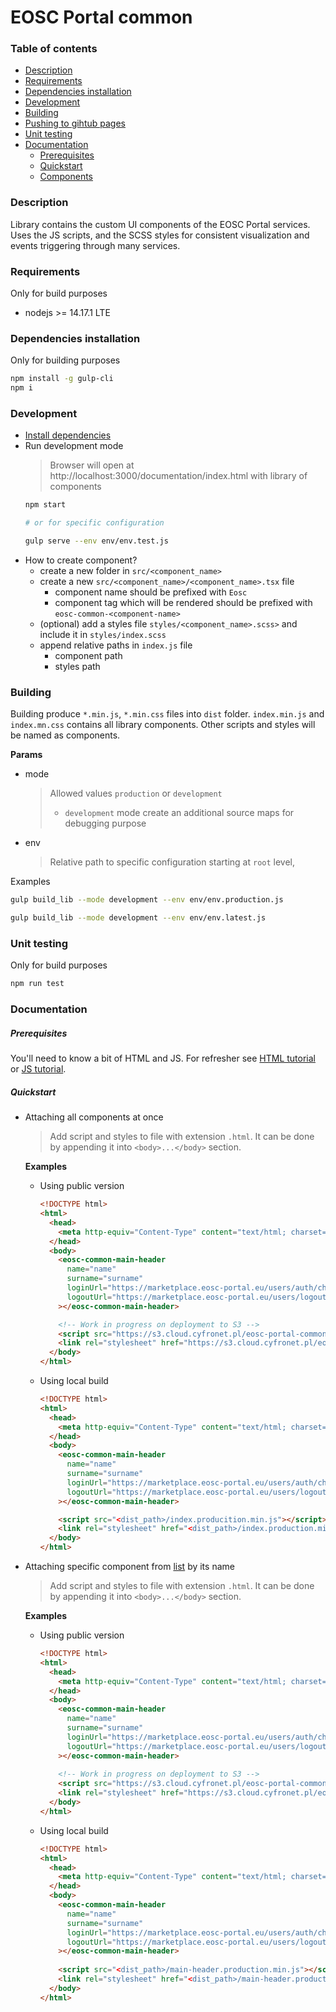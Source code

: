 # EOSC Portal common

### Table of contents

- [Description](#description)
- [Requirements](#requirements)
- [Dependencies installation](#dependencies-installation)
- [Development](#development)
- [Building](#building)
- [Pushing to gihtub pages](#pushing-to-gihtub-pages)
- [Unit testing](#unit-testing)
- [Documentation](#documentation)
    - [Prerequisites](#prerequisites)
    - [Quickstart](#quickstart)
    - [Components](https://cyfronet-fid.github.io/eosc-portal-common/)

### Description

Library contains the custom UI components of the EOSC Portal services. Uses the JS scripts, and the SCSS styles for
consistent visualization and events triggering through many services.

### Requirements

Only for build purposes

- nodejs >= 14.17.1 LTE

### Dependencies installation

Only for building purposes

```bash
npm install -g gulp-cli
npm i
```

### Development

- [Install dependencies](#dependencies-installation)
- Run development mode
  > Browser will open at http://localhost:3000/documentation/index.html with library of components
  ```bash
  npm start
  
  # or for specific configuration
  
  gulp serve --env env/env.test.js
  ```
- How to create component?
    - create a new folder in `src/<component_name>`
    - create a new `src/<component_name>/<component_name>.tsx` file
        - component name should be prefixed with `Eosc`
        - component tag which will be rendered should be prefixed with `eosc-common-<component-name>`
    - (optional) add a styles file `styles/<component_name>.scss>` and include it in `styles/index.scss`
    - append relative paths in `index.js` file
        - component path
        - styles path

### Building

Building produce `*.min.js`, `*.min.css` files into `dist` folder.
`index.min.js` and `index.mn.css` contains all library components. Other scripts and styles will be named as components.

**Params**

- mode
  > Allowed values `production` or `development`
  > - `development` mode create an additional source maps for debugging purpose
- env
  > Relative path to specific configuration starting at `root` level,

Examples

```bash
gulp build_lib --mode development --env env/env.production.js 
```

```bash
gulp build_lib --mode development --env env/env.latest.js
```

### Unit testing

Only for build purposes

```bash
npm run test
```

### Documentation

##### Prerequisites

You'll need to know a bit of HTML and JS. For refresher see [HTML tutorial](https://www.w3schools.com/html/)
or [JS tutorial](https://www.w3schools.com/js/default.asp).

##### Quickstart

- Attaching all components at once
  > Add script and styles to file with extension `.html`. It can be done by appending it into `<body>...</body>` section.

  **Examples**

    - Using public version
      ```html
      <!DOCTYPE html>
      <html>
        <head>
          <meta http-equiv="Content-Type" content="text/html; charset=UTF-8">
        </head>
        <body>
          <eosc-common-main-header 
            name="name" 
            surname="surname" 
            loginUrl="https://marketplace.eosc-portal.eu/users/auth/checkin" 
            logoutUrl="https://marketplace.eosc-portal.eu/users/logout"
          ></eosc-common-main-header>
      
          <!-- Work in progress on deployment to S3 -->
          <script src="https://s3.cloud.cyfronet.pl/eosc-portal-common/index.production.min.js"></script>
          <link rel="stylesheet" href="https://s3.cloud.cyfronet.pl/eosc-portal-common/index.production.min.css" />
        </body>
      </html>
      ```

    - Using local build
      ```html
      <!DOCTYPE html>
      <html>
        <head>
          <meta http-equiv="Content-Type" content="text/html; charset=UTF-8">
        </head>
        <body>
          <eosc-common-main-header 
            name="name" 
            surname="surname" 
            loginUrl="https://marketplace.eosc-portal.eu/users/auth/checkin" 
            logoutUrl="https://marketplace.eosc-portal.eu/users/logout"
          ></eosc-common-main-header> 
      
          <script src="<dist_path>/index.producition.min.js"></script>
          <link rel="stylesheet" href="<dist_path>/index.production.min.css" />
        </body>
      </html>
      ```

- Attaching specific component from [list](https://cyfronet-fid.github.io/eosc-portal-common)
  by its name
  > Add script and styles to file with extension `.html`. It can be done by appending it into `<body>...</body>` section.

  **Examples**

    - Using public version
      ```html
      <!DOCTYPE html>
      <html>
        <head>
          <meta http-equiv="Content-Type" content="text/html; charset=UTF-8">
        </head>
        <body>
          <eosc-common-main-header 
            name="name" 
            surname="surname" 
            loginUrl="https://marketplace.eosc-portal.eu/users/auth/checkin" 
            logoutUrl="https://marketplace.eosc-portal.eu/users/logout"
          ></eosc-common-main-header> 
        
          <!-- Work in progress on deployment to S3 -->
          <script src="https://s3.cloud.cyfronet.pl/eosc-portal-common/main-header.production.min.js"></script>
          <link rel="stylesheet" href="https://s3.cloud.cyfronet.pl/eosc-portal-common/main-header.production.min.css" />
        </body>
      </html>
      ```

    - Using local build
      ```html
      <!DOCTYPE html>
      <html>
        <head>
          <meta http-equiv="Content-Type" content="text/html; charset=UTF-8">
        </head>
        <body>
          <eosc-common-main-header 
            name="name" 
            surname="surname" 
            loginUrl="https://marketplace.eosc-portal.eu/users/auth/checkin" 
            logoutUrl="https://marketplace.eosc-portal.eu/users/logout"
          ></eosc-common-main-header> 
        
          <script src="<dist_path>/main-header.production.min.js"></script>
          <link rel="stylesheet" href="<dist_path>/main-header.production.min.css" />
        </body>
      </html>
      ```
